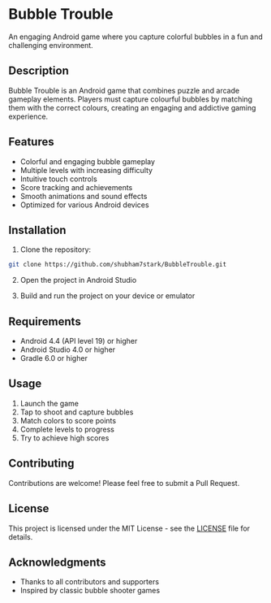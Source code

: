 # Bubble Trouble

An engaging Android game where you capture colorful bubbles in a fun and challenging environment.

## Description

Bubble Trouble is an Android game that combines puzzle and arcade gameplay elements. Players must capture colourful bubbles by matching them with the correct colours, creating an engaging and addictive gaming experience.

## Features

- Colorful and engaging bubble gameplay
- Multiple levels with increasing difficulty
- Intuitive touch controls
- Score tracking and achievements
- Smooth animations and sound effects
- Optimized for various Android devices

## Installation

1. Clone the repository:
```bash
git clone https://github.com/shubham7stark/BubbleTrouble.git
```

2. Open the project in Android Studio

3. Build and run the project on your device or emulator

## Requirements

- Android 4.4 (API level 19) or higher
- Android Studio 4.0 or higher
- Gradle 6.0 or higher

## Usage

1. Launch the game
2. Tap to shoot and capture bubbles
3. Match colors to score points
4. Complete levels to progress
5. Try to achieve high scores

## Contributing

Contributions are welcome! Please feel free to submit a Pull Request.

## License

This project is licensed under the MIT License - see the [LICENSE](LICENSE) file for details.

## Acknowledgments

- Thanks to all contributors and supporters
- Inspired by classic bubble shooter games
